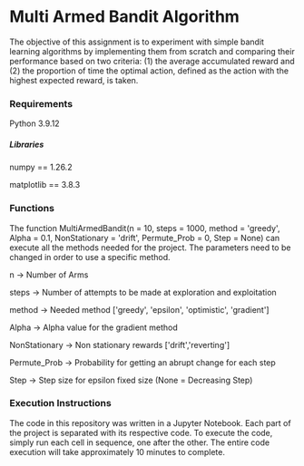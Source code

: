 # Multi Armed Bandit Algorithm

The objective of this assignment is to experiment with simple bandit learning algorithms by implementing them from scratch and comparing their performance based on two criteria: (1) the average accumulated reward and (2) the proportion of time the optimal action, defined as the action with the highest expected reward, is taken.

### Requirements

Python 3.9.12

##### Libraries
numpy == 1.26.2

matplotlib == 3.8.3

### Functions

The function MultiArmedBandit(n = 10, steps = 1000, method = 'greedy', Alpha = 0.1,  NonStationary = 'drift', Permute_Prob = 0, Step = None) can execute all the methods needed for the project. The parameters need to be changed in order to use a specific method.

n -> Number of Arms

steps -> Number of attempts to be made at exploration and exploitation

method -> Needed method ['greedy', 'epsilon', 'optimistic', 'gradient']

Alpha -> Alpha value for the gradient method

NonStationary -> Non stationary rewards ['drift','reverting']

Permute_Prob -> Probability for getting an abrupt change for each step

Step -> Step size for epsilon fixed size (None = Decreasing Step)

### Execution Instructions

The code in this repository was written in a Jupyter Notebook. Each part of the project is separated with its respective code. To execute the code, simply run each cell in sequence, one after the other. The entire code execution will take approximately 10 minutes to complete. 
